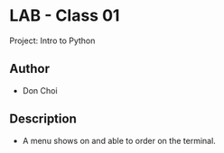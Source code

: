 # LAB - Class 01

Project: Intro to Python

## Author

- Don Choi

## Description

- A menu shows on and able to order on the terminal.